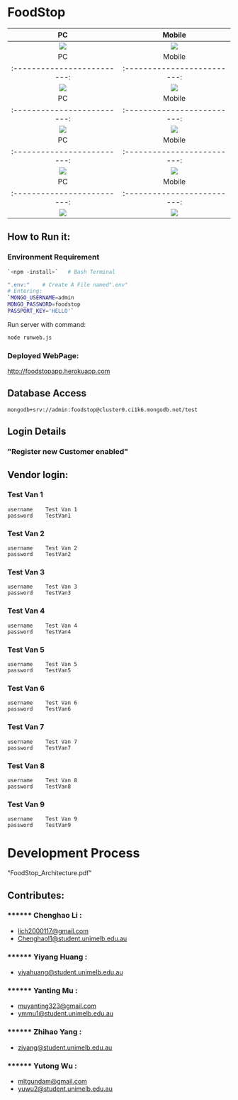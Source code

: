 # FoodStop


PC             |  Mobile
:-------------------------:|:-------------------------:
![](gitpics/pc1.png)  |  ![](gitpics/iphone1.png)
PC             |  Mobile
:-------------------------:|:-------------------------:
![](gitpics/pc2.png)  |  ![](gitpics/iphone2.png)
PC             |  Mobile
:-------------------------:|:-------------------------:
![](gitpics/pc3.png)  |  ![](gitpics/iphone3.png)
PC             |  Mobile
:-------------------------:|:-------------------------:
![](gitpics/pc4.png)  |  ![](gitpics/iphone4.png)
PC             |  Mobile
:-------------------------:|:-------------------------:
![](gitpics/pad1.png)  |  ![](gitpics/pad2.png)


## How to Run it:
### Environment Requirement
```bash
`<npm -install>`   # Bash Terminal
```

```bash
".env:"    # Create A File named".env"
# Entering:
`MONGO_USERNAME=admin
MONGO_PASSWORD=foodstop
PASSPORT_KEY='HELLO'`
```

Run server with command:
```bash
node runweb.js
```
### Deployed WebPage:
http://foodstopapp.herokuapp.com


## Database Access
```
mongodb+srv://admin:foodstop@cluster0.ci1k6.mongodb.net/test
```



## Login Details

### "Register new Customer enabled"

## Vendor login:

### Test Van 1
```
username    Test Van 1
password    TestVan1
```
### Test Van 2
```
username    Test Van 2
password    TestVan2
```
### Test Van 3
```
username    Test Van 3
password    TestVan3
```
### Test Van 4
```
username    Test Van 4
password    TestVan4
```
### Test Van 5
```
username    Test Van 5
password    TestVan5
```
### Test Van 6
```
username    Test Van 6
password    TestVan6
```
### Test Van 7
```
username    Test Van 7
password    TestVan7
```
### Test Van 8
```
username    Test Van 8
password    TestVan8
```
### Test Van 9
```
username    Test Van 9
password    TestVan9
```


# Development Process
"FoodStop_Architecture.pdf"

## Contributes:
### ****** Chenghao Li :
 * lich2000117@gmail.com
 * Chenghaol1@student.unimelb.edu.au <br />
### ****** Yiyang Huang :
 * yiyahuang@student.unimelb.edu.au <br />
### ****** Yanting Mu :
 * muyanting323@gmail.com
 * ymmu1@student.unimelb.edu.au <br />
### ******  Zhihao Yang :
 * zjyang@student.unimelb.edu.au <br />
### ******  Yutong Wu :
 * mltgundam@gmail.com
 * yuwu2@student.unimelb.edu.au <br />
